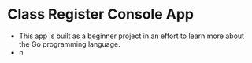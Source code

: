 # Class Register Console App

- This app is built as a beginner project in an effort to learn more about the Go programming language.
- n
